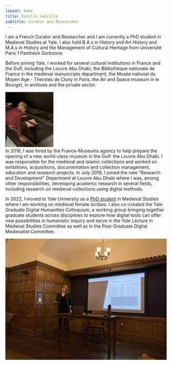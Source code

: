 ```yaml
---
layout: home
title: Estelle Guéville
subtitle: Curator and Researcher
---
```


I am a French Curator and Researcher and I am currently a PhD student in Medieval Studies at Yale. I also hold B.A.s in History and Art History and M.A.s in History and the Management of Cultural Heritage from Université Paris 1 Panthéon Sorbonne.

Before joining Yale, I worked for several cultural institutions in France and the Gulf, including the Louvre Abu Dhabi, the Bibliothèque nationale de France  in the medieval manuscripts department, the Musée national du Moyen Age - Thermes de Cluny in Paris, the Air and Space museum in le Bourget, in archives and the private sector.

<div style="display: flex; align-items: center;">
  <!-- Image section -->
  <a href="/assets/img/LAD.jpg" data-lightbox="PBP" data-title="Louvre Abu Dhabi ©Beverly Galdamez">
    <img src="/assets/img/LAD.jpg" title="Louvre Abu Dhabi ©Beverly Galdamez" style="width: 150px; margin-right: 10px;">
  </a>
</div>

<div>
In 2016, I was hired by the France-Museums agency to help prepare the opening of a new world-class museum in the Gulf: the Louvre Abu Dhabi. I was responsible for the medieval and islamic collections and worked on exhbitions, acquisitions, documentation and collection management, education and research projects. In July 2018, I joined the new “Research and Development” Department at Louvre Abu Dhabi where I was, among other responsibilities, developing academic research in several fields, including research on medieval collections using digital methods.

In 2022, I moved to Yale University as a [PhD student](https://medieval.yale.edu/people/estelle-gu-ville) in Medieval Studies where I am working on medieval female scribes. I also co-created the Yale Graduate Digital Humanities Colloquium, a working group bringing together graduate students across disciplines to explore how digital tools can offer new possibilities in humanistic inquiry and serve in the Yale Lecture in Medieval Studies Committee as well as in the Post-Graduate Digital Medievalist Committee.
</div>

<a href="/assets/img/medievallunch.jpg" data-lightbox="PBP" data-title="Paris Bible Project ©Serena Strecker">
  <img src="/assets/img/medievallunch.jpg" title="Paris Bible Project ©Serena Strecker">
</a>
